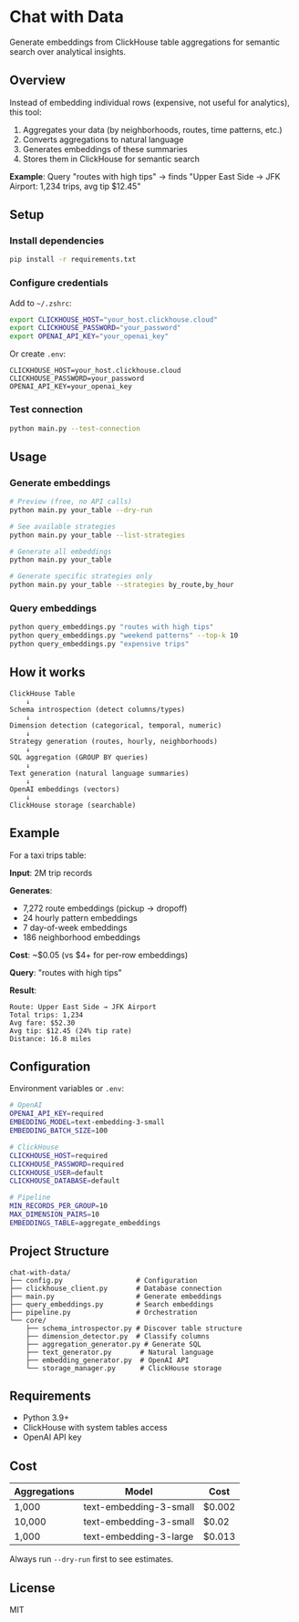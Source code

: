 # Chat with Data

Generate embeddings from ClickHouse table aggregations for semantic search over analytical insights.

## Overview

Instead of embedding individual rows (expensive, not useful for analytics), this tool:
1. Aggregates your data (by neighborhoods, routes, time patterns, etc.)
2. Converts aggregations to natural language
3. Generates embeddings of these summaries
4. Stores them in ClickHouse for semantic search

**Example**: Query "routes with high tips" → finds "Upper East Side → JFK Airport: 1,234 trips, avg tip $12.45"

## Setup

### Install dependencies
```bash
pip install -r requirements.txt
```

### Configure credentials

Add to `~/.zshrc`:
```bash
export CLICKHOUSE_HOST="your_host.clickhouse.cloud"
export CLICKHOUSE_PASSWORD="your_password"
export OPENAI_API_KEY="your_openai_key"
```

Or create `.env`:
```
CLICKHOUSE_HOST=your_host.clickhouse.cloud
CLICKHOUSE_PASSWORD=your_password
OPENAI_API_KEY=your_openai_key
```

### Test connection
```bash
python main.py --test-connection
```

## Usage

### Generate embeddings

```bash
# Preview (free, no API calls)
python main.py your_table --dry-run

# See available strategies
python main.py your_table --list-strategies

# Generate all embeddings
python main.py your_table

# Generate specific strategies only
python main.py your_table --strategies by_route,by_hour
```

### Query embeddings

```bash
python query_embeddings.py "routes with high tips"
python query_embeddings.py "weekend patterns" --top-k 10
python query_embeddings.py "expensive trips"
```

## How it works

```
ClickHouse Table
    ↓
Schema introspection (detect columns/types)
    ↓
Dimension detection (categorical, temporal, numeric)
    ↓
Strategy generation (routes, hourly, neighborhoods)
    ↓
SQL aggregation (GROUP BY queries)
    ↓
Text generation (natural language summaries)
    ↓
OpenAI embeddings (vectors)
    ↓
ClickHouse storage (searchable)
```

## Example

For a taxi trips table:

**Input**: 2M trip records

**Generates**:
- 7,272 route embeddings (pickup → dropoff)
- 24 hourly pattern embeddings
- 7 day-of-week embeddings
- 186 neighborhood embeddings

**Cost**: ~$0.05 (vs $4+ for per-row embeddings)

**Query**: "routes with high tips"

**Result**:
```
Route: Upper East Side → JFK Airport
Total trips: 1,234
Avg fare: $52.30
Avg tip: $12.45 (24% tip rate)
Distance: 16.8 miles
```

## Configuration

Environment variables or `.env`:

```bash
# OpenAI
OPENAI_API_KEY=required
EMBEDDING_MODEL=text-embedding-3-small
EMBEDDING_BATCH_SIZE=100

# ClickHouse
CLICKHOUSE_HOST=required
CLICKHOUSE_PASSWORD=required
CLICKHOUSE_USER=default
CLICKHOUSE_DATABASE=default

# Pipeline
MIN_RECORDS_PER_GROUP=10
MAX_DIMENSION_PAIRS=10
EMBEDDINGS_TABLE=aggregate_embeddings
```

## Project Structure

```
chat-with-data/
├── config.py                  # Configuration
├── clickhouse_client.py       # Database connection
├── main.py                    # Generate embeddings
├── query_embeddings.py        # Search embeddings
├── pipeline.py                # Orchestration
└── core/
    ├── schema_introspector.py # Discover table structure
    ├── dimension_detector.py  # Classify columns
    ├── aggregation_generator.py # Generate SQL
    ├── text_generator.py       # Natural language
    ├── embedding_generator.py  # OpenAI API
    └── storage_manager.py      # ClickHouse storage
```

## Requirements

- Python 3.9+
- ClickHouse with system tables access
- OpenAI API key

## Cost

| Aggregations | Model | Cost |
|-------------|-------|------|
| 1,000 | text-embedding-3-small | $0.002 |
| 10,000 | text-embedding-3-small | $0.02 |
| 1,000 | text-embedding-3-large | $0.013 |

Always run `--dry-run` first to see estimates.

## License

MIT
